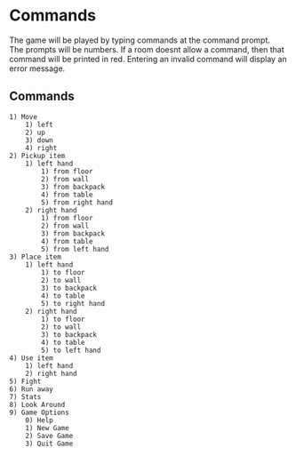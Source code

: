 # Commands

The game will be played by typing commands at the command prompt.  
The prompts will be numbers.
If a room doesnt allow a command, then that command will be printed in red.
Entering an invalid command will display an error message.

## Commands

    1) Move
        1) left
        2) up
        3) down
        4) right
    2) Pickup item
        1) left hand
            1) from floor
            2) from wall
            3) from backpack
            4) from table
            5) from right hand
        2) right hand
            1) from floor
            2) from wall
            3) from backpack
            4) from table
            5) from left hand
    3) Place item
        1) left hand
            1) to floor
            2) to wall
            3) to backpack
            4) to table
            5) to right hand
        2) right hand
            1) to floor
            2) to wall
            3) to backpack
            4) to table
            5) to left hand
    4) Use item
        1) left hand
        2) right hand
    5) Fight
    6) Run away
    7) Stats
    8) Look Around
    9) Game Options
        0) Help
        1) New Game
        2) Save Game
        3) Quit Game

